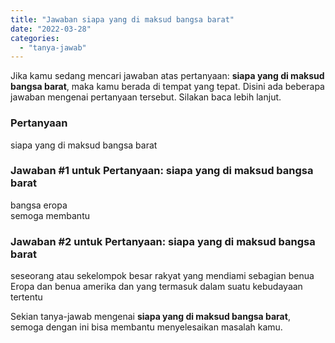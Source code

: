 ```yaml
---
title: "Jawaban siapa yang di maksud bangsa barat"
date: "2022-03-28"
categories: 
  - "tanya-jawab"
---
```


Jika kamu sedang mencari jawaban atas pertanyaan: **siapa yang di maksud bangsa barat**, maka kamu berada di tempat yang tepat. Disini ada beberapa jawaban mengenai pertanyaan tersebut. Silakan baca lebih lanjut.

### Pertanyaan

siapa yang di maksud bangsa barat

### Jawaban #1 untuk Pertanyaan: siapa yang di maksud bangsa barat

bangsa eropa  
semoga membantu

### Jawaban #2 untuk Pertanyaan: siapa yang di maksud bangsa barat

seseorang atau sekelompok besar rakyat yang mendiami sebagian benua Eropa dan benua amerika dan yang termasuk dalam suatu kebudayaan tertentu

Sekian tanya-jawab mengenai **siapa yang di maksud bangsa barat**, semoga dengan ini bisa membantu menyelesaikan masalah kamu.
